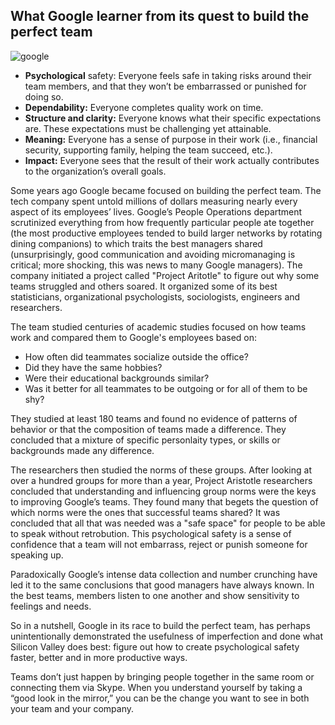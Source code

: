
## What Google learner from its quest to build the perfect team

![google](https://static01.nyt.com/images/2016/02/28/magazine/28mag-teams2/28mag-teams2-jumbo.jpg)

- **Psychological** safety: Everyone feels safe in taking risks around their team members, and that they won’t be embarrassed or punished for doing so.
- **Dependability:** Everyone completes quality work on time.
- **Structure and clarity:** Everyone knows what their specific expectations are. These expectations must be challenging yet attainable.
- **Meaning:** Everyone has a sense of purpose in their work (i.e., financial security, supporting family, helping the team succeed, etc.).
- **Impact:** Everyone sees that the result of their work actually contributes to the organization’s overall goals.


Some years ago Google became focused on building the perfect team. The tech company spent untold millions of dollars measuring nearly every aspect of its employees’ lives. Google’s People Operations department scrutinized everything from how frequently particular people ate together (the most productive employees tended to build larger networks by rotating dining companions) to which traits the best managers shared (unsurprisingly, good communication and avoiding micromanaging is critical; more shocking, this was news to many Google managers). The company initiated a project called "Project Aritotle" to figure out why some teams struggled and others soared. It organized some of its best statisticians, organizational psychologists, sociologists, engineers and researchers.

The team studied centuries of academic studies focused on how teams work and compared them to Google's employees based on:
 * How often did teammates socialize outside the office?
 * Did they have the same hobbies?
 * Were their educational backgrounds similar?
 * Was it better for all teammates to be outgoing or for all of them to be shy?

 They studied at least 180 teams and found no evidence of patterns of behavior or that the composition of teams made a difference. They concluded that a mixture of specific personlaity types, or skills or backgrounds made any difference.

 The researchers then studied the norms of these groups. After looking at over a hundred groups for more than a year, Project Aristotle researchers concluded that understanding and influencing group norms were the keys to improving Google’s teams. They found many that begets the question of which norms were the ones that successful teams shared? It was concluded that all that was needed was  a "safe space" for people to be able to speak without retrobution. This psychological safety is a sense of confidence that a team will not embarrass, reject or punish someone for speaking up.

 Paradoxically Google’s intense data collection and number crunching have led it to the same conclusions that good managers have always known. In the best teams, members listen to one another and show sensitivity to feelings and needs.

 So in a nutshell, Google in its race to build the perfect team, has perhaps unintentionally demonstrated the usefulness of imperfection and done what Silicon Valley does best: figure out how to create psychological safety faster, better and in more productive ways.
 
 Teams don’t just happen by bringing people together in the same room or connecting them via Skype. When you understand yourself by taking a “good look in the mirror,” you can be the change you want to see in both your team and your company.

